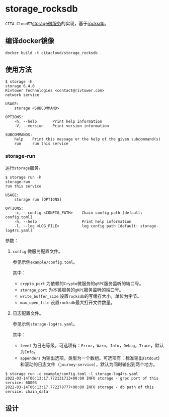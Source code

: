 # storage_rocksdb

`CITA-Cloud`中[storage微服务](https://github.com/cita-cloud/cita_cloud_proto/blob/master/protos/storage.proto)的实现，基于[rocksdb](https://github.com/facebook/rocksdb)。

## 编译docker镜像
```
docker build -t citacloud/storage_rocksdb .
```

## 使用方法

```
$ storage -h
storage 6.4.0
Rivtower Technologies <contact@rivtower.com>
network service

USAGE:
    storage <SUBCOMMAND>

OPTIONS:
    -h, --help       Print help information
    -V, --version    Print version information

SUBCOMMANDS:
    help    Print this message or the help of the given subcommand(s)
    run     run this service
```

### storage-run

运行`storage`服务。

```
$ storage run -h
storage-run
run this service

USAGE:
    storage run [OPTIONS]

OPTIONS:
    -c, --config <CONFIG_PATH>    Chain config path [default: config.toml]
    -h, --help                    Print help information
    -l, --log <LOG_FILE>          log config path [default: storage-log4rs.yaml]
```

参数：
1. `config` 微服务配置文件。

    参见示例`example/config.toml`。

    其中：
    * `crypto_port` 为依赖的`Crypto`微服务的`gRPC`服务监听的端口号。
    * `storage_port` 为本微服务的`gRPC`服务监听的端口号。
    * `write_buffer_size` 设置`rocksdb`的写缓存大小，单位为字节。
    * `max_open_file` 设置`rocksdb`最大打开文件数量。
2. 日志配置文件。

    参见示例`storage-log4rs.yaml`。

    其中：

    * `level` 为日志等级。可选项有：`Error`，`Warn`，`Info`，`Debug`，`Trace`，默认为`Info`。
    * `appenders` 为输出选项，类型为一个数组。可选项有：标准输出(`stdout`)和滚动的日志文件（`journey-service`），默认为同时输出到两个地方。


```
$ storage run -c example/config.toml -l storage-log4rs.yaml
2022-03-14T06:13:17.772131713+00:00 INFO storage - grpc port of this service: 60003
2022-03-14T06:13:17.772278777+00:00 INFO storage - db path of this service: chain_data
```

## 设计


